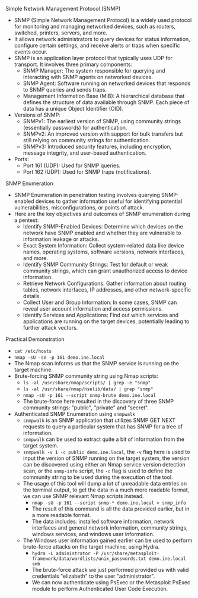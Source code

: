 Simple Network Management Protocol (SNMP)
- SNMP (Simple Network Management Protocol) is a widely used protocol for monitoring and managing networked devices, such as routers, switched, printers, servers, and more.
- It allows network administrators to query devices for status information, configure certain settings, and receive alerts or traps when specific events occur.
- SNMP is an application layer protocol that typically uses UDP for transport. It involves three primary components:
	- SNMP Manager: The system responsible for querying and interacting with SNMP agents on networked devices.
	- SNMP Agent: Software running on networked devices that responds to SNMP queries and sends traps.
	- Management Information Base (MIB): A hierarchical database that defines the structure of data available through SNMP. Each piece of data has a unique Object Identifier (OID).
- Versions of SNMP:
	- SNMPv1: The earliest version of SNMP, using community strings (essentially passwords) for authentication.
	- SNMPv2: An improved version with support for bulk transfers but still relying on community strings for authentication.
	- SNMPv3: Introduced security features, including encryption, message integrity, and user-based authentication.
- Ports:
	- Port 161 (UDP): Used for SNMP queries.
	- Port 162 (UDP): Used for SNMP traps (notifications).

SNMP Enumeration
- SNMP Enumeration in penetration testing involves querying SNMP-enabled devices to gather information useful for identifying potential vulnerabilities, misconfigurations, or points of attack.
- Here are the key objectives and outcomes of SNMP enumeration during a pentest:
	- Identify SNMP-Enabled Devices: Determine which devices on the network have SNMP enabled and whether they are vulnerable to information leakage or attacks.
	- Exact System Information: Collect system-related data like device names, operating systems, software versions, network interfaces, and more.
	- Identify SNMP Community Strings: Test for default or weak community strings, which can grant unauthorized access to device information.
	- Retrieve Network Configurations: Gather information about routing tables, network interfaces, IP addresses, and other network-specific details.
	- Collect User and Group Information: In some cases, SNMP can reveal user account information and access permissions.
	- Identify Services and Applications: Find out which services and applications are running on the target devices, potentially leading to further attack vectors.

Practical Demonstration
- `cat /etc/hosts`
- `nmap -sU -sV -p 161 demo.ine.local`
- The Nmap scan informs us that the SNMP service is running on the target machine.
- Brute-forcing SNMP community string using Nmap scripts:
	- `ls -al /usr/share/nmap/scripts/ | grep -e "snmp"`
	- `ls -al /usr/share/nmap/nselib/data/ | grep "snmp"`
	- `nmap -sU -p 161 --script snmp-brute demo.ine.local`
	- The brute-force here resulted in the discovery of three SNMP community strings: "public", "private" and "secret".
- Authenticated SNMP Enumeration using `snmpwalk`
	- `snmpwalk` is an SNMP application that utilizes SNMP GET NEXT requests to query a particular system that has SNMP for a tree of information.
	- `snmpwalk` can be used to extract quite a bit of information from the target system.
	- `snmpwalk -v 1 -c public demo.ine.local`, the `-v` flag here is used to input the version of SNMP running on the target system, the version can be discovered using either an Nmap service version detection scan, or the `snmp-info` script, the `-c` flag is used to define the community string to be used during the execution of the tool.
	- The usage of this tool will dump a lot of unreadable data entries on the terminal output, to get the data in a much more readable format, we can use SNMP relevant Nmap scripts instead.
		- `nmap -sU -p 161 --script snmp-* demo.ine.local > snmp_info`
		- The result of this command is all the data provided earlier, but in a more readable format.
		- The data includes: installed software information, network interfaces and general network information, community strings, windows services, and windows user information.
	- The Windows user information gained earlier can be used to perform brute-force attacks on the target machine, using Hydra.
		- `hydra -L administrator -P /usr/share/metasploit-framework/data/wordlists/unix_passwords.txt demo.ine.local smb`
		- The brute-force attack we just performed provided us with valid credentials "elizabeth" to the user "administrator".
		- We can now authenticate using PsExec or the Metasploit PsExec module to perform Authenticated User Code Execution.
